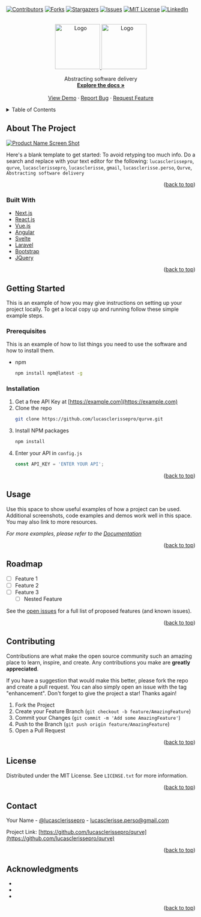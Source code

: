 <div id="top"></div>

[![Contributors][contributors-shield]][contributors-url]
[![Forks][forks-shield]][forks-url]
[![Stargazers][stars-shield]][stars-url]
[![Issues][issues-shield]][issues-url]
[![MIT License][license-shield]][license-url]
[![LinkedIn][linkedin-shield]][linkedin-url]



<!-- PROJECT LOGO -->
<br />
<div align="center">
  <a href="https://github.com/lucasclerissepro/qurve">
    <img src="https://raw.githubusercontent.com/lucasclerissepro/qurve/main/.github/logo_dark.png#gh-dark-mode-only" alt="Logo" width="120" height="120">
    <img src="https://raw.githubusercontent.com/lucasclerissepro/qurve/main/.github/logo_dark.png#gh-light-mode-only" alt="Logo" width="120" height="120">
  </a>

  <p align="center">
    Abstracting software delivery
    <br />
    <a href="https://github.com/lucasclerissepro/qurve"><strong>Explore the docs »</strong></a>
    <br />
    <br />
    <a href="https://github.com/lucasclerissepro/qurve">View Demo</a>
    ·
    <a href="https://github.com/lucasclerissepro/qurve/issues">Report Bug</a>
    ·
    <a href="https://github.com/lucasclerissepro/qurve/issues">Request Feature</a>
  </p>
</div>



<!-- TABLE OF CONTENTS -->
<details>
  <summary>Table of Contents</summary>
  <ol>
    <li>
      <a href="#about-the-project">About The Project</a>
      <ul>
        <li><a href="#built-with">Built With</a></li>
      </ul>
    </li>
    <li>
      <a href="#getting-started">Getting Started</a>
      <ul>
        <li><a href="#prerequisites">Prerequisites</a></li>
        <li><a href="#installation">Installation</a></li>
      </ul>
    </li>
    <li><a href="#usage">Usage</a></li>
    <li><a href="#roadmap">Roadmap</a></li>
    <li><a href="#contributing">Contributing</a></li>
    <li><a href="#license">License</a></li>
    <li><a href="#contact">Contact</a></li>
    <li><a href="#acknowledgments">Acknowledgments</a></li>
  </ol>
</details>



<!-- ABOUT THE PROJECT -->
## About The Project

[![Product Name Screen Shot][product-screenshot]](https://example.com)

Here's a blank template to get started: To avoid retyping too much info. Do a search and replace with your text editor for the following: `lucasclerissepro`, `qurve`, `lucasclerissepro`, `lucasclerisse`, `gmail`, `lucasclerisse.perso`, `Qurve`, `Abstracting software delivery`

<p align="right">(<a href="#top">back to top</a>)</p>



### Built With

* [Next.js](https://nextjs.org/)
* [React.js](https://reactjs.org/)
* [Vue.js](https://vuejs.org/)
* [Angular](https://angular.io/)
* [Svelte](https://svelte.dev/)
* [Laravel](https://laravel.com)
* [Bootstrap](https://getbootstrap.com)
* [JQuery](https://jquery.com)

<p align="right">(<a href="#top">back to top</a>)</p>



<!-- GETTING STARTED -->
## Getting Started

This is an example of how you may give instructions on setting up your project locally.
To get a local copy up and running follow these simple example steps.

### Prerequisites

This is an example of how to list things you need to use the software and how to install them.
* npm
  ```sh
  npm install npm@latest -g
  ```

### Installation

1. Get a free API Key at [https://example.com](https://example.com)
2. Clone the repo
   ```sh
   git clone https://github.com/lucasclerissepro/qurve.git
   ```
3. Install NPM packages
   ```sh
   npm install
   ```
4. Enter your API in `config.js`
   ```js
   const API_KEY = 'ENTER YOUR API';
   ```

<p align="right">(<a href="#top">back to top</a>)</p>



<!-- USAGE EXAMPLES -->
## Usage

Use this space to show useful examples of how a project can be used. Additional screenshots, code examples and demos work well in this space. You may also link to more resources.

_For more examples, please refer to the [Documentation](https://example.com)_

<p align="right">(<a href="#top">back to top</a>)</p>



<!-- ROADMAP -->
## Roadmap

- [ ] Feature 1
- [ ] Feature 2
- [ ] Feature 3
    - [ ] Nested Feature

See the [open issues](https://github.com/lucasclerissepro/qurve/issues) for a full list of proposed features (and known issues).

<p align="right">(<a href="#top">back to top</a>)</p>



<!-- CONTRIBUTING -->
## Contributing

Contributions are what make the open source community such an amazing place to learn, inspire, and create. Any contributions you make are **greatly appreciated**.

If you have a suggestion that would make this better, please fork the repo and create a pull request. You can also simply open an issue with the tag "enhancement".
Don't forget to give the project a star! Thanks again!

1. Fork the Project
2. Create your Feature Branch (`git checkout -b feature/AmazingFeature`)
3. Commit your Changes (`git commit -m 'Add some AmazingFeature'`)
4. Push to the Branch (`git push origin feature/AmazingFeature`)
5. Open a Pull Request

<p align="right">(<a href="#top">back to top</a>)</p>



<!-- LICENSE -->
## License

Distributed under the MIT License. See `LICENSE.txt` for more information.

<p align="right">(<a href="#top">back to top</a>)</p>



<!-- CONTACT -->
## Contact

Your Name - [@lucasclerissepro](https://twitter.com/lucasclerissepro) - lucasclerisse.perso@gmail.com

Project Link: [https://github.com/lucasclerissepro/qurve](https://github.com/lucasclerissepro/qurve)

<p align="right">(<a href="#top">back to top</a>)</p>



<!-- ACKNOWLEDGMENTS -->
## Acknowledgments

* []()
* []()
* []()

<p align="right">(<a href="#top">back to top</a>)</p>



<!-- MARKDOWN LINKS & IMAGES -->
<!-- https://www.markdownguide.org/basic-syntax/#reference-style-links -->
[contributors-shield]: https://img.shields.io/github/contributors/lucasclerissepro/qurve.svg?style=for-the-badge
[contributors-url]: https://github.com/lucasclerissepro/qurve/graphs/contributors
[forks-shield]: https://img.shields.io/github/forks/lucasclerissepro/qurve.svg?style=for-the-badge
[forks-url]: https://github.com/lucasclerissepro/qurve/network/members
[stars-shield]: https://img.shields.io/github/stars/lucasclerissepro/qurve.svg?style=for-the-badge
[stars-url]: https://github.com/lucasclerissepro/qurve/stargazers
[issues-shield]: https://img.shields.io/github/issues/lucasclerissepro/qurve.svg?style=for-the-badge
[issues-url]: https://github.com/lucasclerissepro/qurve/issues
[license-shield]: https://img.shields.io/github/license/lucasclerissepro/qurve.svg?style=for-the-badge
[license-url]: https://github.com/lucasclerissepro/qurve/blob/master/LICENSE.txt
[linkedin-shield]: https://img.shields.io/badge/-LinkedIn-black.svg?style=for-the-badge&logo=linkedin&colorB=555
[linkedin-url]: https://linkedin.com/in/lucasclerisse
[product-screenshot]: images/screenshot.png